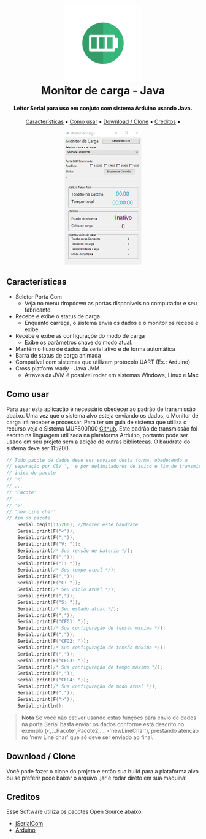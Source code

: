 <h1 align="center">
  <br>
  <a href="#"><img src="./java-monitor-de-carga/projeto1/icon2.png" alt="Monitor de Carga" width="200"></a>
  <br>
  Monitor de carga - Java
  <br>
</h1>

<h4 align="center">Leitor Serial para uso em conjuto com sistema Arduino usando Java.</h4>

<p align="center">
  <a href="#key-features">Características</a> •
  <a href="#how-to-use">Como usar</a> •
  <a href="#download">Download / Clone</a> •
  <a href="#credits">Creditos</a> •
</p>
<p align="center" >
    <img src="./java-monitor-de-carga/projeto1/anima.gif" alt="Monitor de Carga" width="200">
</p >

## Características

* Seletor Porta Com
  - Veja no menu dropdown as portas disponiveis no computador e seu fabricante.
* Recebe e exibe o status de carga
  - Enquanto carrega, o sistema envia os dados e o monitor os recebe e exibe.
* Recebe e exibe as configuraçõe do modo de carga
  - Exibe os parâmetros chave do modo atual.
* Mantêm o fluxo de dados da serial ativo e de forma automática
* Barra de status de carga animada
* Compatível com sistemas que utilizam protocolo UART (Ex.: Arduino) 
* Cross platform ready - Java JVM
  - Atraves da JVM é possivel rodar em sistemas Windows, Linux e Mac

## Como usar

Para usar esta aplicação é necessário obedecer ao padrão de transmissão abaixo. Uma vez que o sistema alvo esteja enviando os dados, o Monitor de carga irá receber e processar. Para ter um guia de sistema que utiliza o recurso veja o Sistema MUF800R00 [Github](https://github.com/marcostech/Projetos_Sistemas_Embarcados). 
Este padrão de transmissão foi escrito na linguagem utilizada na plataforma Arduino, portanto pode ser usado em seu projeto sem a adição de outras bibliotecas.
O baudrate do sistema deve ser 115200.

```c
// Todo pacote de dados deve ser enviado desta forma, obedecendo a 
// separação por CSV ',' e por delimitadores de inico e fim de transmissão.
// inico do pacote 
// '<'
// ...
// 'Pacote'
// ...
// '>'
// 'new Line char'
// fim do pacote
    Serial.begin(115200); //Manter este baudrate
    Serial.print(F("<"));  
    Serial.print(F(","));
    Serial.print(F("V: "));
    Serial.print(/* Sua tensão de bateria */);  
    Serial.print(F(","));
    Serial.print(F("T: "));
    Serial.print(/* Seu tempo atual */);  
    Serial.print(F(","));
    Serial.print(F("C: "));
    Serial.print(/* Seu ciclo atual */);  
    Serial.print(F(","));
    Serial.print(F("S: "));
    Serial.print(/* Seu estado atual */);  
    Serial.print(F(","));
    Serial.print(F("CFG1: "));
    Serial.print(/* Sua configuração de tensão minima */);  
    Serial.print(F(","));
    Serial.print(F("CFG2: "));
    Serial.print(/* Sua configuração de tensão máxima */);  
    Serial.print(F(","));
    Serial.print(F("CFG3: "));
    Serial.print(/* Sua configuração de tempo máximo */);  
    Serial.print(F(","));
    Serial.print(F("CFG4: "));
    Serial.print(/* Sua configuração de modo atual */);  
    Serial.print(F(","));
    Serial.print(F(">"));
    Serial.println();
```

> **Nota**
> Se você não estiver usando estas funções para envio de dados na porta Serial basta enviar os dados conforme está descrito no exemplo (<,...Pacote1,Pacote2,...,>'newLineChar'), prestando atenção no 'new Line char' que só deve ser enviado ao final.


## Download / Clone

Você pode fazer o clone do projeto e então sua build para a plataforma alvo ou se preferir pode baixar o arquivo .jar e rodar direto em sua máquina!

## Creditos

Esse Software utiliza os pacotes Open Source abaixo:

- [jSerialCom](https://github.com/Fazecast/jSerialComm)
- [Arduino](https://www.arduino.cc/)